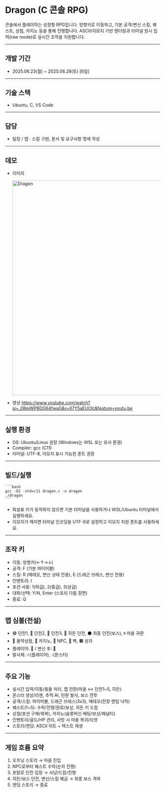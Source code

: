 # Dragon (C 콘솔 RPG)

콘솔에서 플레이하는 성장형 RPG입니다. 방향키로 이동하고, 기본 공격/변신 스킬, 퀘스트, 상점, 카지노 등을 통해 진행합니다. ASCII/이모지 기반 렌더링과 터미널 원시 입력(raw mode)로 실시간 조작을 지원합니다.

---

## 개발 기간
- 2025.06.23(월) ~ 2025.06.28(토) [6일]

---

## 기술 스택
- Ubuntu, C, VS Code

---

## 담당
- 팀장 / 맵 · 스킬 구현, 문서 및 요구사항 명세 작성

---

## 데모
- 이미지

  <img width="600" height="700" alt="Dragon" src="https://github.com/user-attachments/assets/92c04a70-eada-4f3a-9eda-ebca92cafcc5" />

- 영상
  https://www.youtube.com/watch?si=_0BpiWPBDG64fwaG&v=II7Y5aEUOlc&feature=youtu.be

---

## 실행 환경
- OS: Ubuntu/Linux 권장 (Windows는 WSL 또는 유사 환경)
- Compiler: gcc (C11)
- 터미널: UTF-8, 이모지 표시 가능한 폰트 권장

---

## 빌드/실행
    ```bash
    gcc -O2 -std=c11 dragon.c -o dragon
    ./dragon
    ``` 
- 화살표 키가 동작하지 않으면 기본 터미널을 사용하거나 WSL/Ubuntu 터미널에서 실행하세요.
- 이모지가 깨지면 터미널 인코딩을 UTF-8로 설정하고 이모지 지원 폰트를 사용하세요.

---

## 조작 키
- 이동: 방향키(←↑→↓)
- 공격: F (기본 파이어볼)
- 스킬: R (메테오, 변신 상태 전용), E (드래곤 브레스, 변신 전용)
- 인벤토리: I
- 포션 사용: 1(하급), 2(중급), 3(상급)
- 대화/선택: Y/N, Enter (스토리 다음 장면)
- 종료: Q

---

## 맵 심볼(전설)
- 🟢 던전1, 🔵 던전2, 🔴 던전3, 🚪 히든 던전, ⚫ 최종 던전(보스), 🌀 마을 귀환
- 🏥 물약상점, 🕌 카지노, 🤖 NPC, 🌴 벽, 🟫 상자
- 플레이어: 🐍 / 변신 후: 🐉
- 발사체: 🔥(플레이어), 💧(몬스터)

---

## 주요 기능
- 실시간 입력/이동/충돌 처리, 맵 전환(마을 ↔ 던전1~5, 히든)
- 몬스터 생성/리젠, 추적 AI, 탄환 발사, 보스 전투
- 공격/스킬: 파이어볼, 드래곤 브레스(3x3), 메테오(전장 랜덤 낙하)
- 퀘스트(1~5): 수락/진행/완료/보상, 히든 키 드랍
- 상점(포션 구매/회복), 카지노(슬롯머신 베팅/보상/패널티)
- 인벤토리/골드/HP 관리, 사망 시 마을 복귀/리셋
- 스토리/엔딩: ASCII 아트 + 텍스트 재생

---

## 게임 흐름 요약
1) 오프닝 스토리 → 마을 진입
2) NPC로부터 퀘스트 수락(순차 진행)
3) 포탈로 던전 입장 → 사냥/드랍/진행
4) 히든/보스 던전, 변신/스킬 해금 → 최종 보스 격파
5) 엔딩 스토리 → 종료

